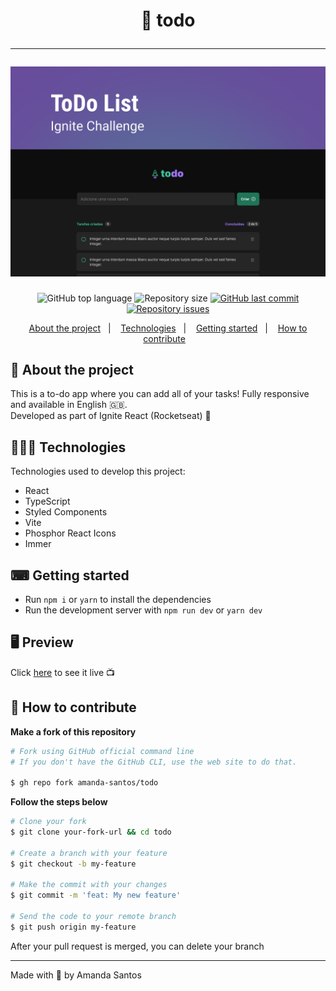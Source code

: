 <h1 align="center">
  🚀 todo
  <hr />
  <img src="assets/cover.png" alt="" />
</h1>

<p align="center">
  <img alt="GitHub top language" src="https://img.shields.io/github/languages/top/amanda-santos/todo">

  <img alt="Repository size" src="https://img.shields.io/github/repo-size/amanda-santos/todo">

  <a href="https://github.com/amanda-santos/todo/commits/master">
    <img alt="GitHub last commit" src="https://img.shields.io/github/last-commit/amanda-santos/todo">
  </a>

  <a href="https://github.com/amanda-santos/todo/issues">
    <img alt="Repository issues" src="https://img.shields.io/github/issues/amanda-santos/todo">
  </a>
</p>

<p align="center">
  <a href="#-about-the-project">About the project</a>&nbsp;&nbsp;&nbsp;|&nbsp;&nbsp;&nbsp;
  <a href="#-technologies">Technologies</a>&nbsp;&nbsp;&nbsp;|&nbsp;&nbsp;&nbsp;
  <a href="#-getting-started">Getting started</a>&nbsp;&nbsp;&nbsp;|&nbsp;&nbsp;&nbsp;
  <a href="#-how-to-contribute">How to contribute</a>&nbsp;&nbsp;&nbsp;
</p>

## 📝 About the project

<p>This is a to-do app where you can add all of your tasks! Fully responsive and available in English 🇬🇧. 
<br />
Developed as part of Ignite React (Rocketseat) 🚀
</p>

## 👩🏻‍💻 Technologies

Technologies used to develop this project:

- React
- TypeScript
- Styled Components
- Vite
- Phosphor React Icons
- Immer

## ⌨ Getting started

- Run `npm i` or `yarn` to install the dependencies
- Run the development server with `npm run dev` or `yarn dev`

## 🖥 Preview



Click <a href="https://todo-amanda-santos.vercel.app/">here</a> to see it live 📺

## 🤔 How to contribute

**Make a fork of this repository**

```bash
# Fork using GitHub official command line
# If you don't have the GitHub CLI, use the web site to do that.

$ gh repo fork amanda-santos/todo
```

**Follow the steps below**

```bash
# Clone your fork
$ git clone your-fork-url && cd todo

# Create a branch with your feature
$ git checkout -b my-feature

# Make the commit with your changes
$ git commit -m 'feat: My new feature'

# Send the code to your remote branch
$ git push origin my-feature
```

After your pull request is merged, you can delete your branch

---

Made with 💜 by Amanda Santos
